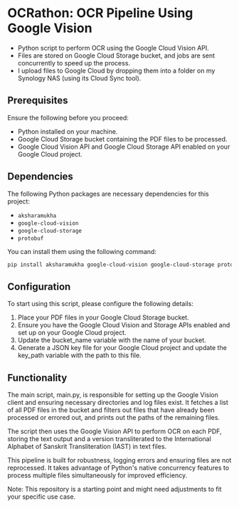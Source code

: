 # OCRathon: OCR Pipeline Using Google Vision

* Python script to perform OCR using the Google Cloud Vision API. 
* Files are stored on Google Cloud Storage bucket, and jobs are sent concurrently to speed up the process.
* I upload files to Google Cloud by dropping them into a folder on my Synology NAS (using its Cloud Sync tool).
 
## Prerequisites

Ensure the following before you proceed:

- Python installed on your machine.
- Google Cloud Storage bucket containing the PDF files to be processed.
- Google Cloud Vision API and Google Cloud Storage API enabled on your Google Cloud project.

## Dependencies

The following Python packages are necessary dependencies for this project:

- `aksharamukha`
- `google-cloud-vision`
- `google-cloud-storage`
- `protobuf`

You can install them using the following command:

```bash
pip install aksharamukha google-cloud-vision google-cloud-storage protobuf
```

## Configuration

To start using this script, please configure the following details:

1. Place your PDF files in your Google Cloud Storage bucket.
2. Ensure you have the Google Cloud Vision and Storage APIs enabled and set up on your Google Cloud project.
3. Update the bucket_name variable with the name of your bucket.
4. Generate a JSON key file for your Google Cloud project and update the key_path variable with the path to this file.

## Functionality

The main script, main.py, is responsible for setting up the Google Vision client and ensuring necessary directories and log files exist. It fetches a list of all PDF files in the bucket and filters out files that have already been processed or errored out, and prints out the paths of the remaining files.

The script then uses the Google Vision API to perform OCR on each PDF, storing the text output and a version transliterated to the International Alphabet of Sanskrit Transliteration (IAST) in text files.

This pipeline is built for robustness, logging errors and ensuring files are not reprocessed. It takes advantage of Python's native concurrency features to process multiple files simultaneously for improved efficiency.

Note: This repository is a starting point and might need adjustments to fit your specific use case.

